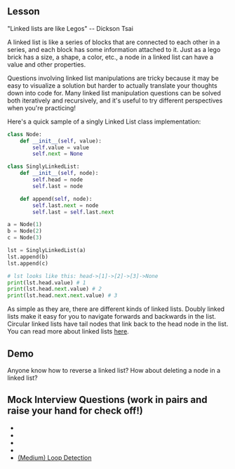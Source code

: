 ## Lesson

"Linked lists are like Legos" -- Dickson Tsai

A linked list is like a series of blocks that are connected to each
other in a series, and each block has some information attached to it.
Just as a lego brick has a size, a shape, a color, etc., a node
in a linked list can have a value and other properties.

Questions involving linked list manipulations are tricky because
it may be easy to visualize a solution but harder to actually translate
your thoughts down into code for. Many linked list manipulation questions
can be solved both iteratively and recursively, and it's useful to try
different perspectives when you're practicing!

Here's a quick sample of a singly Linked List class implementation:

```python
class Node:
    def __init__(self, value):
        self.value = value
        self.next = None

class SinglyLinkedList:
    def __init__(self, node):
        self.head = node
        self.last = node

    def append(self, node):
        self.last.next = node
        self.last = self.last.next

a = Node(1)
b = Node(2)
c = Node(3)

lst = SinglyLinkedList(a)
lst.append(b)
lst.append(c)

# lst looks like this: head->[1]->[2]->[3]->None
print(lst.head.value) # 1
print(lst.head.next.value) # 2
print(lst.head.next.next.value) # 3
```

As simple as they are, there are different kinds of linked lists.
Doubly linked lists make it easy for you to navigate forwards and
backwards in the list. Circular linked lists have tail nodes that link
back to the head node in the list. You can read more about linked
lists [here](https://en.wikipedia.org/wiki/Linked_list#Basic_concepts_and_nomenclature).

## Demo

Anyone know how to reverse a linked list?
How about deleting a node in a linked list?

## Mock Interview Questions (work in pairs and raise your hand for check off!)

* []()
* []()
* []()
* []()
* [(Medium) Loop Detection](./questions/question-loop-detection.md)
